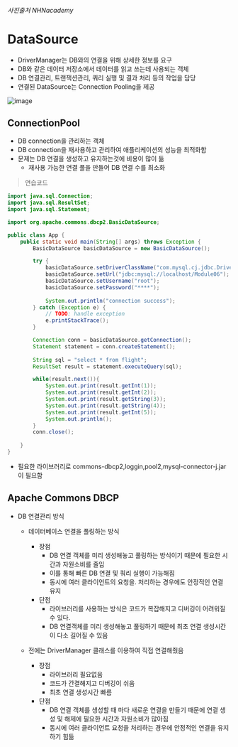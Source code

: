 ###### 사진출처 NHNacademy
# DataSource
+ DriverManager는 DB와의 연결을 위해 상세한 정보를 요구
+ DB와 같은 데이터 저장소에서 데이터를 읽고 쓰는데 사용되는 객체
+ DB 연결관리, 트랜잭션관리, 쿼리 실행 및 결과 처리 등의 작업을 담당
+ 연결된 DataSource는 Connection Pooling을 제공


![image](https://user-images.githubusercontent.com/94053008/235813025-850891ea-c7ee-4f2e-b45c-75ecc453c926.png)



## ConnectionPool
+ DB connection을 관리하는 객체
+ DB connection을 재사용하고 관리하여 애플리케이션의 성능을 최적화함
+ 문제는 DB 연결을 생성하고 유지하는것에 비용이 많이 듦
  - 재사용 가능한 연결 풀을 만들어 DB 연결 수를 최소화


> 연습코드
```java
import java.sql.Connection;
import java.sql.ResultSet;
import java.sql.Statement;

import org.apache.commons.dbcp2.BasicDataSource;

public class App {
    public static void main(String[] args) throws Exception {
        BasicDataSource basicDataSource = new BasicDataSource();

        try {
            basicDataSource.setDriverClassName("com.mysql.cj.jdbc.Driver");
            basicDataSource.setUrl("jdbc:mysql://localhost/Module06");
            basicDataSource.setUsername("root");
            basicDataSource.setPassword("****");
            
            System.out.println("connection success");
        } catch (Exception e) {
            // TODO: handle exception
            e.printStackTrace();
        }

        Connection conn = basicDataSource.getConnection();
        Statement statement = conn.createStatement();
        
        String sql = "select * from flight";
        ResultSet result = statement.executeQuery(sql);

        while(result.next()){
            System.out.print(result.getInt(1));
            System.out.print(result.getInt(2));
            System.out.print(result.getString(3));
            System.out.print(result.getString(4));
            System.out.print(result.getInt(5));
            System.out.println();
        }
        conn.close();
        
    }
}

```

+ 필요한 라이브러리로 commons-dbcp2,loggin,pool2,mysql-connector-j.jar이 필요함

## Apache Commons DBCP 
+ DB 연결관리 방식
  - 데이터베이스 연결을 풀링하는 방식
    - 장점
      - DB 연결 객체를 미리 생성해놓고 풀링하는 방식이기 때문에 필요한 시간과 자원소비를 줄임
      - 이를 통해 빠른 DB 연결 및 쿼리 실행이 가능해짐
      - 동시에 여러 클라이언트의 요청을. 처리하는 경우에도 안정적인 연결 유지
    - 단점
      - 라이브러리를 사용하는 방식은 코드가 복잡해지고 디버깅이 어려워질 수 있다.
      - DB 연결객체를 미리 생성해놓고 풀링하기 때문에 최초 연결 생성시간이 다소 길어질 수 있음
       
  - 전에는 DriverManager 클래스를 이용하여 직접 연결해줬음
    - 장점
      - 라이브러리 필요없음
      - 코드가 간결해지고 디버깅이 쉬움
      - 최초 연결 생성시간 빠름
    - 단점
      - DB 연결 객체를 생성할 때 마다 새로운 연결을 만들기 때문에 연결 생성 및 해제에 필요한 시간과 자원소비가 많아짐
      - 동시에 여러 클라이언트 요청을 처리하는 경우에 안정적인 연결을 유지하기 힘듦

      
